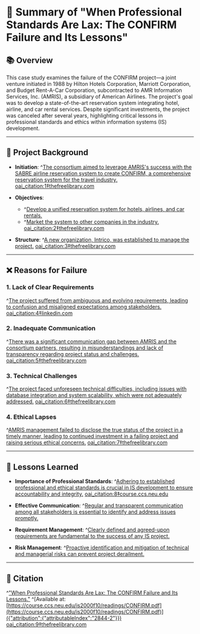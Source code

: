 # 📄 Summary of "When Professional Standards Are Lax: The CONFIRM Failure and Its Lessons"

## 📚 Overview

This case study examines the failure of the CONFIRM project—a joint venture initiated in 1988 by Hilton Hotels Corporation, Marriott Corporation, and Budget Rent-A-Car Corporation, subcontracted to AMR Information Services, Inc. (AMRIS), a subsidiary of American Airlines. The project's goal was to develop a state-of-the-art reservation system integrating hotel, airline, and car rental services. Despite significant investments, the project was canceled after several years, highlighting critical lessons in professional standards and ethics within information systems (IS) development.

---

## 🧱 Project Background

- **Initiation**: ^[The consortium aimed to leverage AMRIS's success with the SABRE airline reservation system to create CONFIRM, a comprehensive reservation system for the travel industry.]({"attribution":{"attributableIndex":"924-2"}}) [oai_citation:1‡thefreelibrary.com](https://www.thefreelibrary.com/When%2Bprofessional%2Bstandards%2Bare%2Blax%3A%2Bthe%2BCONFIRM%2Bfailure%2Band%2Bits...-a016385614?utm_source=chatgpt.com)

- **Objectives**:
  - ^[Develop a unified reservation system for hotels, airlines, and car rentals.]({"attribution":{"attributableIndex":"1146-1"}})
  - ^[Market the system to other companies in the industry.]({"attribution":{"attributableIndex":"1146-2"}}) [oai_citation:2‡thefreelibrary.com](https://www.thefreelibrary.com/When%2Bprofessional%2Bstandards%2Bare%2Blax%3A%2Bthe%2BCONFIRM%2Bfailure%2Band%2Bits...-a016385614?utm_source=chatgpt.com)

- **Structure**: ^[A new organization, Intrico, was established to manage the project.]({"attribution":{"attributableIndex":"1308-1"}}) [oai_citation:3‡thefreelibrary.com](https://www.thefreelibrary.com/When%2Bprofessional%2Bstandards%2Bare%2Blax%3A%2Bthe%2BCONFIRM%2Bfailure%2Band%2Bits...-a016385614?utm_source=chatgpt.com)

---

## ❌ Reasons for Failure

### 1. **Lack of Clear Requirements**

^[The project suffered from ambiguous and evolving requirements, leading to confusion and misaligned expectations among stakeholders.]({"attribution":{"attributableIndex":"1397-2"}}) [oai_citation:4‡linkedin.com](https://www.linkedin.com/advice/0/your-software-engineering-project-has-failed-jdgie?utm_source=chatgpt.com)

### 2. **Inadequate Communication**

^[There was a significant communication gap between AMRIS and the consortium partners, resulting in misunderstandings and lack of transparency regarding project status and challenges.]({"attribution":{"attributableIndex":"1603-1"}}) [oai_citation:5‡thefreelibrary.com](https://www.thefreelibrary.com/When%2Bprofessional%2Bstandards%2Bare%2Blax%3A%2Bthe%2BCONFIRM%2Bfailure%2Band%2Bits...-a016385614?utm_source=chatgpt.com)

### 3. **Technical Challenges**

^[The project faced unforeseen technical difficulties, including issues with database integration and system scalability, which were not adequately addressed.]({"attribution":{"attributableIndex":"1826-1"}}) [oai_citation:6‡thefreelibrary.com](https://www.thefreelibrary.com/When%2Bprofessional%2Bstandards%2Bare%2Blax%3A%2Bthe%2BCONFIRM%2Bfailure%2Band%2Bits...-a016385614?utm_source=chatgpt.com)

### 4. **Ethical Lapses**

^[AMRIS management failed to disclose the true status of the project in a timely manner, leading to continued investment in a failing project and raising serious ethical concerns.]({"attribution":{"attributableIndex":"2020-1"}}) [oai_citation:7‡thefreelibrary.com](https://www.thefreelibrary.com/When%2Bprofessional%2Bstandards%2Bare%2Blax%3A%2Bthe%2BCONFIRM%2Bfailure%2Band%2Bits...-a016385614?utm_source=chatgpt.com)

---

## 🧠 Lessons Learned

- **Importance of Professional Standards**: ^[Adhering to established professional and ethical standards is crucial in IS development to ensure accountability and integrity.]({"attribution":{"attributableIndex":"2229-2"}}) [oai_citation:8‡course.ccs.neu.edu](https://course.ccs.neu.edu/is2000f10/readings/CONFIRM.pdf?utm_source=chatgpt.com)

- **Effective Communication**: ^[Regular and transparent communication among all stakeholders is essential to identify and address issues promptly.]({"attribution":{"attributableIndex":"2432-1"}})

- **Requirement Management**: ^[Clearly defined and agreed-upon requirements are fundamental to the success of any IS project.]({"attribution":{"attributableIndex":"2582-1"}})

- **Risk Management**: ^[Proactive identification and mitigation of technical and managerial risks can prevent project derailment.]({"attribution":{"attributableIndex":"2711-1"}})

---

## 📌 Citation

^["When Professional Standards Are Lax: The CONFIRM Failure and Its Lessons."]({"attribution":{"attributableIndex":"2844-1"}}) ^[Available at: [https://course.ccs.neu.edu/is2000f10/readings/CONFIRM.pdf](https://course.ccs.neu.edu/is2000f10/readings/CONFIRM.pdf)]({"attribution":{"attributableIndex":"2844-2"}}) [oai_citation:9‡thefreelibrary.com](https://www.thefreelibrary.com/When%2Bprofessional%2Bstandards%2Bare%2Blax%3A%2Bthe%2BCONFIRM%2Bfailure%2Band%2Bits...-a016385614?utm_source=chatgpt.com)